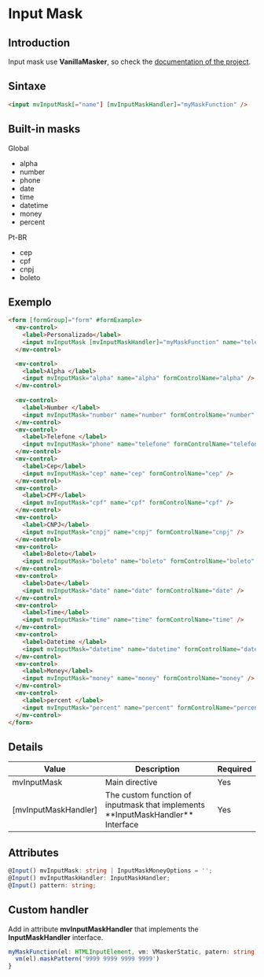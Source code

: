 # Input Mask

## Introduction
Input mask use **VanillaMasker**, so check the [documentation of the project][1]. 

## Sintaxe

```html
<input mvInputMask[="name"] [mvInputMaskHandler]="myMaskFunction" />
```

## Built-in masks

Global

* alpha
* number
* phone
* date
* time
* datetime
* money
* percent

Pt-BR
* cep
* cpf
* cnpj
* boleto

## Exemplo

```html
<form [formGroup]="form" #formExample>
  <mv-control>
    <label>Personalizado</label>
    <input mvInputMask [mvInputMaskHandler]="myMaskFunction" name="telefone" formControlName="personalizado" />
  </mv-control>

  <mv-control>
    <label>Alpha </label>
    <input mvInputMask="alpha" name="alpha" formControlName="alpha" />
  </mv-control>
  
  <mv-control>
    <label>Number </label>
    <input mvInputMask="number" name="number" formControlName="number" />
  </mv-control>
  <mv-control>
    <label>Telefone </label>
    <input mvInputMask="phone" name="telefone" formControlName="telefone" />
  </mv-control>
  <mv-control>
    <label>Cep</label>
    <input mvInputMask="cep" name="cep" formControlName="cep" />
  </mv-control>
  <mv-control>
    <label>CPF</label>
    <input mvInputMask="cpf" name="cpf" formControlName="cpf" />
  </mv-control>
  <mv-control>
    <label>CNPJ</label>
    <input mvInputMask="cnpj" name="cnpj" formControlName="cnpj" />
  </mv-control>
  <mv-control>
    <label>Boleto</label>
    <input mvInputMask="boleto" name="boleto" formControlName="boleto" />
  </mv-control>
  <mv-control>
    <label>Date</label>
    <input mvInputMask="date" name="date" formControlName="date" />
  </mv-control>
  <mv-control>
    <label>Time</label>
    <input mvInputMask="time" name="time" formControlName="time" />
  </mv-control>
  <mv-control>
    <label>Datetime </label>
    <input mvInputMask="datetime" name="datetime" formControlName="datetime" />
  </mv-control>
  <mv-control>
    <label>Money</label>
    <input mvInputMask="money" name="money" formControlName="money" />
  </mv-control>
  <mv-control>
    <label>percent </label>
    <input mvInputMask="percent" name="percent" formControlName="percent" />
  </mv-control>
</form>
````

## Details

<table>
  <thead>
    <tr>
      <th>Value</th>
      <th>Description</th>
      <th>Required</th>
    </tr>
  </thead>
  <tbody>
    <tr>
      <td>mvInputMask</td>
      <td>Main directive</td>
      <td>Yes</td>
    </tr>
    <tr>
      <td>[mvInputMaskHandler]</td>
      <td>The custom function of inputmask that implements **InputMaskHandler** Interface</td>
      <td>Yes</td>
    </tr>
  </tbody>
</table>

## Attributes

```typescript
@Input() mvInputMask: string | InputMaskMoneyOptions = '';
@Input() mvInputMaskHandler: InputMaskHandler;
@Input() pattern: string;
```

## Custom handler

Add in attribute **mvInputMaskHandler** that implements the **InputMaskHandler** interface.

```typescript
myMaskFunction(el: HTMLInputElement, vm: VMaskerStatic, patern: string) {
  vm(el).maskPattern('9999 9999 9999 9999')
}
```

[1]: http://vanilla-masker.github.io/vanilla-masker/

